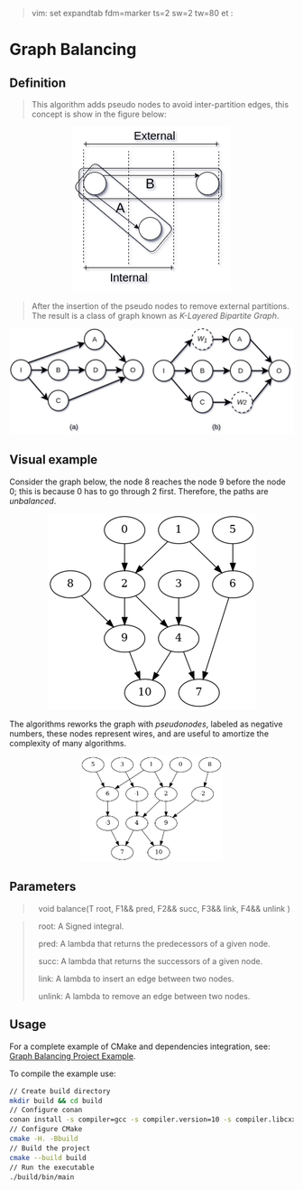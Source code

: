 >  vim: set expandtab fdm=marker ts=2 sw=2 tw=80 et :

# Graph Balancing

## Definition

> This algorithm adds pseudo nodes to avoid inter-partition edges, this concept
> is show in the figure below:

<center>
<img src=./figures/graph-balancing/graph-partitions.png>
</center>

> After the insertion of the pseudo nodes to remove external partitions. The
> result is a class of graph known as _K-Layered Bipartite Graph_.
> 
<center>
<img src=./figures/graph-balancing/graph-reconvergence.png>
</center>

## Visual example

Consider the graph below, the node 8 reaches the node 9 before the node 0; this
is because 0 has to go through 2 first. Therefore, the paths are _unbalanced_.
<p align="center">
<img src=./figures/graph-balancing/original.png>
</p>

The algorithms reworks the graph with _pseudonodes_, labeled as negative
numbers, these nodes represent wires, and are useful to amortize the complexity
of many algorithms.

<p align="center">
<img src=./figures/graph-balancing/KLBG.png width=50%>
</p>

## Parameters

> <i class="fa fa-bars" style="color:steelblue"></i>&nbsp;&nbsp;
void balance(T root, F1&& pred, F2&& succ, F3&& link, F4&& unlink )

> <i class="fa fa-cog" style="color:steelblue"></i>&nbsp;&nbsp;
> root: A Signed integral.
>
> <i class="fa fa-cog" style="color:steelblue"></i>&nbsp;&nbsp;
> pred: A lambda that returns the predecessors of a given node.
>
> <i class="fa fa-cog" style="color:steelblue"></i>&nbsp;&nbsp;
> succ: A lambda that returns the successors of a given node.
>
> <i class="fa fa-cog" style="color:steelblue"></i>&nbsp;&nbsp;
> link: A lambda to insert an edge between two nodes.
>
> <i class="fa fa-cog" style="color:steelblue"></i>&nbsp;&nbsp;
> unlink: A lambda to remove an edge between two nodes.

## Usage

For a complete example of CMake and dependencies integration, see:
[Graph Balancing Project Example](https://gitlab.com/formigoni/celaeno/-/raw/development/doc/mdbook/archives/sample-balance.tar.xz).

To compile the example use:

```sh
// Create build directory
mkdir build && cd build
// Configure conan
conan install -s compiler=gcc -s compiler.version=10 -s compiler.libcxx=libstdc++11 .. && cd ..
// Configure CMake
cmake -H. -Bbuild
// Build the project
cmake --build build
// Run the executable
./build/bin/main
```
